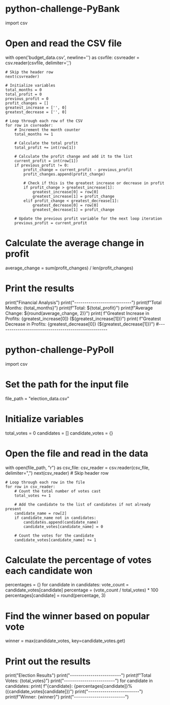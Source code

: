 # python-challenge-PyBank
import csv

# Open and read the CSV file
with open('budget_data.csv', newline='') as csvfile:
    csvreader = csv.reader(csvfile, delimiter=',')

    # Skip the header row
    next(csvreader)

    # Initialize variables
    total_months = 0
    total_profit = 0
    previous_profit = 0
    profit_changes = []
    greatest_increase = ['', 0]
    greatest_decrease = ['', 0]

    # Loop through each row of the CSV
    for row in csvreader:
        # Increment the month counter
        total_months += 1

        # Calculate the total profit
        total_profit += int(row[1])

        # Calculate the profit change and add it to the list
        current_profit = int(row[1])
        if previous_profit != 0:
            profit_change = current_profit - previous_profit
            profit_changes.append(profit_change)

            # Check if this is the greatest increase or decrease in profit
            if profit_change > greatest_increase[1]:
                greatest_increase[0] = row[0]
                greatest_increase[1] = profit_change
            elif profit_change < greatest_decrease[1]:
                greatest_decrease[0] = row[0]
                greatest_decrease[1] = profit_change

        # Update the previous profit variable for the next loop iteration
        previous_profit = current_profit

# Calculate the average change in profit
average_change = sum(profit_changes) / len(profit_changes)

# Print the results
print("Financial Analysis")
print("----------------------------")
print(f"Total Months: {total_months}")
print(f"Total: ${total_profit}")
print(f"Average Change: ${round(average_change, 2)}")
print(
    f"Greatest Increase in Profits: {greatest_increase[0]} (${greatest_increase[1]})")
print(
    f"Greatest Decrease in Profits: {greatest_decrease[0]} (${greatest_decrease[1]})")
#-----------------------------------------------------
# python-challenge-PyPoll
import csv

# Set the path for the input file
file_path = "election_data.csv"

# Initialize variables
total_votes = 0
candidates = []
candidate_votes = {}

# Open the file and read in the data
with open(file_path, "r") as csv_file:
    csv_reader = csv.reader(csv_file, delimiter=",")
    next(csv_reader)  # Skip header row

    # Loop through each row in the file
    for row in csv_reader:
        # Count the total number of votes cast
        total_votes += 1

        # Add the candidate to the list of candidates if not already present
        candidate_name = row[2]
        if candidate_name not in candidates:
            candidates.append(candidate_name)
            candidate_votes[candidate_name] = 0

        # Count the votes for the candidate
        candidate_votes[candidate_name] += 1

# Calculate the percentage of votes each candidate won
percentages = {}
for candidate in candidates:
    vote_count = candidate_votes[candidate]
    percentage = (vote_count / total_votes) * 100
    percentages[candidate] = round(percentage, 3)

# Find the winner based on popular vote
winner = max(candidate_votes, key=candidate_votes.get)

# Print out the results
print("Election Results")
print("-------------------------")
print(f"Total Votes: {total_votes}")
print("-------------------------")
for candidate in candidates:
    print(
        f"{candidate}: {percentages[candidate]}% ({candidate_votes[candidate]})")
print("-------------------------")
print(f"Winner: {winner}")
print("-------------------------")
